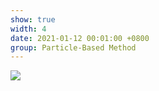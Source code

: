 ```yaml
---
show: true
width: 4
date: 2021-01-12 00:01:00 +0800
group: Particle-Based Method
---
```

<div>
    <img data-src="{{ '/assets/img/sph_cuda/ren14_non_miscible.gif' | relative_url }}" class="lazy w-100 rounded" src="{{ '/assets/img/empty_300x200.png' | relative_url }}">
</div>
